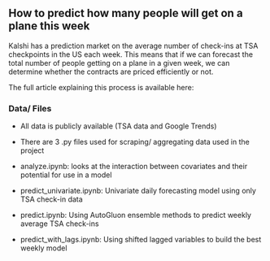 ## How to predict how many people will get on a plane this week

Kalshi has a prediction market on the average number of check-ins at TSA checkpoints in the US each week. This means that if we can forecast the total number of people getting on a plane in a given week, we can determine whether the contracts are priced efficiently or not.

The full article explaining this process is available here: 

### Data/ Files

- All data is publicly available (TSA data and Google Trends)

- There are 3 .py files used for scraping/ aggregating data used in the project

- analyze.ipynb: looks at the interaction between covariates and their potential for use in a model

- predict_univariate.ipynb: Univariate daily forecasting model using only TSA check-in data

- predict.ipynb: Using AutoGluon ensemble methods to predict weekly average TSA check-ins

- predict_with_lags.ipynb: Using shifted lagged variables to build the best weekly model